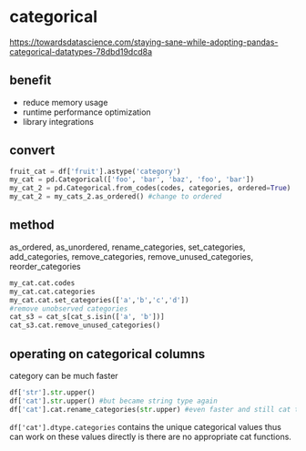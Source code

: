 # categorical

https://towardsdatascience.com/staying-sane-while-adopting-pandas-categorical-datatypes-78dbd19dcd8a

## benefit
- reduce memory usage
- runtime performance optimization
- library integrations

## convert
```py
fruit_cat = df['fruit'].astype('category')
my_cat = pd.Categorical(['foo', 'bar', 'baz', 'foo', 'bar'])
my_cat_2 = pd.Categorical.from_codes(codes, categories, ordered=True)
my_cat_2 = my_cats_2.as_ordered() #change to ordered
```

## method
as_ordered, as_unordered, rename_categories, set_categories,
add_categories, remove_categories, remove_unused_categories, reorder_categories
```py
my_cat.cat.codes
my_cat.cat.categories
my_cat.cat.set_categories(['a','b','c','d'])
#remove unobserved categories
cat_s3 = cat_s[cat_s.isin(['a', 'b'])]
cat_s3.cat.remove_unused_categories()
```

## operating on categorical columns
category can be much faster
```py
df['str'].str.upper()
df['cat'].str.upper() #but became string type again
df['cat'].cat.rename_categories(str.upper) #even faster and still cat type
```
`df['cat'].dtype.categories` contains the unique categorical values thus
can work on these values directly is there are no appropriate cat functions.
